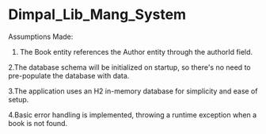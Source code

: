 # Dimpal_Lib_Mang_System
Assumptions Made:
1. The Book entity references the Author entity through the authorId field.
   
2.The database schema will be initialized on startup, so there's no need to pre-populate the database with data.

3.The application uses an H2 in-memory database for simplicity and ease of setup.

4.Basic error handling is implemented, throwing a runtime exception when a book is not found. 

